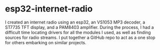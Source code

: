 # esp32-internet-radio
I created an internet radio using an esp32, an VS1053 MP3 decoder, a ST7735 TFT display, and a PAM8403 amplifier. During the process, I had a difficult time locating drivers for all the modules I used, as well as finding sources for radio streams. I put together a GitHub repo to act as a one stop for others embarking on similar projects.
